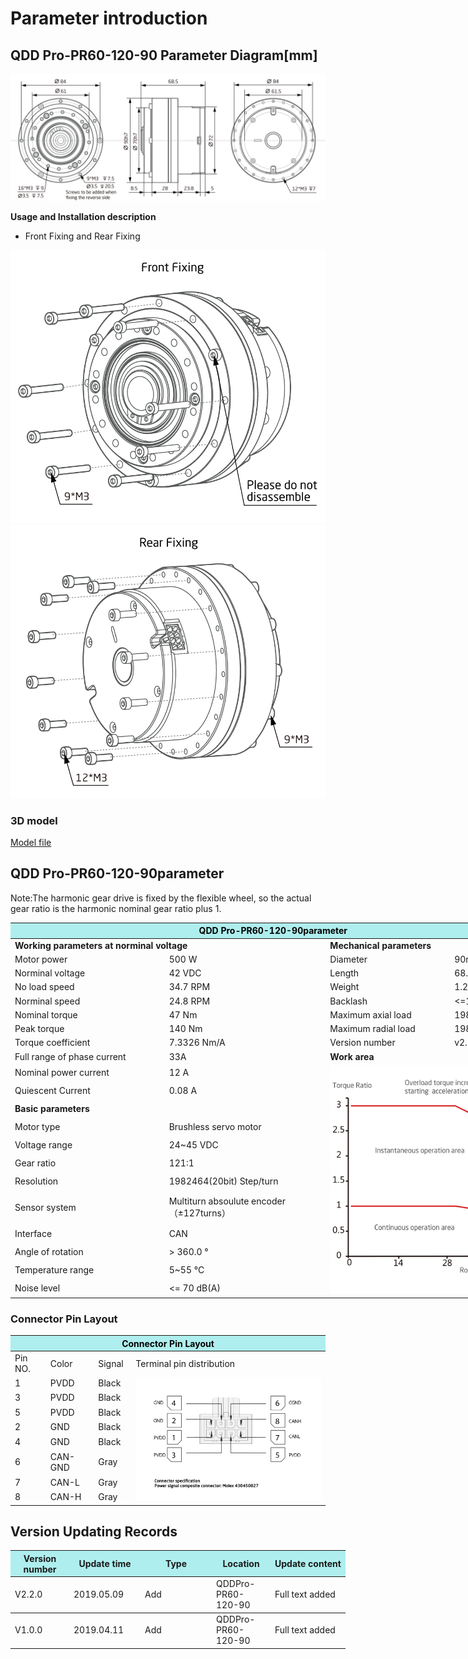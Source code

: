 # Parameter introduction
## QDD Pro-PR60-120-90 Parameter Diagram[mm]
![QDD Pro-PR60-120-90]( ../img/Qddpro_PR60_x_90_v2_2sanshitu.png )

**Usage and Installation description**

*   Front Fixing and Rear Fixing

![Qddpro_PR60_x_90_v2_2zhengmian.png](../img/Qddpro_PR60_x_90_v2_2zhengmian.png "fig:Qddpro_PR60_x_90_v2_2zhengmian.png") ![Qddpro_PR60_x_90_v2_2fanmian.png](../img/Qddpro_PR60_x_90_v2_2fanmian.png "fig:Qddpro_PR60_v2_2fanmian.png")
### 3D model
[Model file]( ../img/QDD_Pro-PR60-120-90_v2_2.step.zip )

## QDD Pro-PR60-120-90parameter

Note:The harmonic gear drive is fixed by the flexible wheel, so the actual gear ratio is the harmonic nominal gear ratio plus 1.

<table style="width:850px"><thead><tr><th colspan="4" style="background: PaleTurquoise; color: black;">QDD Pro-PR60-120-90parameter</th></tr></thead><tbody><tr><td colspan="2" width=60%><b>Working parameters at norminal voltage</b></td><td colspan="2" width=40%><b>Mechanical parameters</b></td></tr><tr><td>Motor power</td><td>500 W</td><td>Diameter</td><td>90mm</td></tr><tr><td>Norminal voltage</td><td>42 VDC</td><td>Length</td><td>68.5mm</td></tr><tr><td>No load speed</td><td>34.7 RPM</td><td>Weight</td><td>1.23 Kg</td></tr><tr><td>Norminal speed</td><td>24.8 RPM</td><td>Backlash</td><td> <=10 Arc sec</td></tr><tr><td>Nominal torque</td><td>47 Nm</td><td>Maximum axial load</td><td>  1980N</td></tr><tr><td>Peak torque</td><td>140 Nm</td><td>Maximum radial load</td><td>  1980N</td></tr><tr><td>Torque coefficient</td><td>7.3326 Nm/A</td><td>Version number</td><td>v2.2</td></tr><tr><td>Full range of phase current</td><td>33A</td><td colspan="2"><b>Work area</b></td></tr><tr><td>Nominal power current</td><td>12 A</td><td colspan="2" rowspan="15"><img src="../img/QDD Pro-6010-100-90quxian.png" style="width:300px"></td></tr><tr><td>Quiescent Current</td><td>0.08 A</td></tr><tr><td colspan="2"><b>Basic parameters</b></td></tr><tr><td>Motor type</td><td>Brushless servo motor</td></tr><tr><td>Voltage range</td><td>24~45 VDC</td></tr><tr><td>Gear ratio</td><td>121:1</td></tr><tr><td>Resolution</td><td>1982464(20bit) Step/turn</td></tr><tr><td>Sensor system</td><td>Multiturn absoulute encoder</br>（±127turns）</td></tr><tr><td>Interface</td><td>CAN</td></tr><tr><td>Angle of rotation</td><td>> 360.0 °</td></tr><tr><td>Temperature range</td><td>5~55 °C</td></tr><tr><td>Noise level</td><td><= 70 dB(A)</td></tr></tbody></table>

### Connector Pin Layout
<table class="tableizer-table">
<thead><tr class="tableizer-firstrow"><th colspan="4" style="background: PaleTurquoise; color: black;width:800px">Connector Pin Layout</th></tr></thead><tbody><tr><td>Pin NO.</td><td>Color</td><td>Signal</td><td>Terminal pin distribution</td></tr><tr><td>1</td><td>PVDD</td><td>Black</td><td rowspan="9"><img src="../img/配线2-2.png" style="width:450px"></td></tr><tr><td>3</td><td>PVDD</td><td>Black</td></tr><tr><td>5</td><td>PVDD</td><td>Black</td></tr><tr><td>2</td><td>GND</td><td>Black</td></tr><tr><td>4</td><td>GND</td><td>Black</td></tr><tr><td>6</td><td>CAN-GND</td><td>Gray</td></tr><tr><td>7</td><td>CAN-L</td><td>Gray</td></tr><tr><td>8</td><td>CAN-H</td><td>Gray</td></tr></tbody></table>

## Version Updating Records


<table style="width:600px"><thead><tr style="background:PaleTurquoise"><th style="width:80px">Version number</th><th style="width:100px">Update time</th><th style="width:100px">Type </th><th style="width:80px">Location</th><th>Update content</th></tr></thead><tbody><tr><td>V2.2.0</td><td>2019.05.09</td><td>Add</td><td>QDDPro-PR60-120-90</td><td>Full text added</th></tr></thead><tbody><tr><td>V1.0.0</td><td>2019.04.11</td><td>Add</td><td>QDDPro-PR60-120-90</td><td>Full text added</td></tbody></table>

